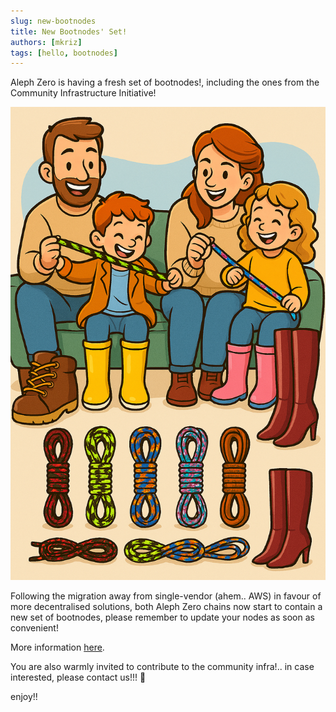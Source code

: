 ```yaml
---
slug: new-bootnodes
title: New Bootnodes' Set!
authors: [mkriz]
tags: [hello, bootnodes]
---
```


Aleph Zero is having a fresh set of bootnodes!, including the ones from the Community Infrastructure Initiative!

<!-- truncate -->

![laces](laces.png)

Following the migration away from single-vendor (ahem.. AWS) in favour of more decentralised solutions, both Aleph Zero chains now start to contain a new set of bootnodes, please remember to update your nodes as soon as convenient!

More information [here](/bootnodes).

You are also warmly invited to contribute to the community infra!.. in case interested, please contact us!!! :handshake:

enjoy!!
